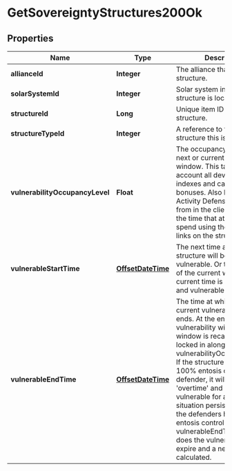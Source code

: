 
# GetSovereigntyStructures200Ok

## Properties
Name | Type | Description | Notes
------------ | ------------- | ------------- | -------------
**allianceId** | **Integer** | The alliance that owns the structure.  | 
**solarSystemId** | **Integer** | Solar system in which the structure is located.  | 
**structureId** | **Long** | Unique item ID for this structure. | 
**structureTypeId** | **Integer** | A reference to the type of structure this is.  | 
**vulnerabilityOccupancyLevel** | **Float** | The occupancy level for the next or current vulnerability window. This takes into account all development indexes and capital system bonuses. Also known as Activity Defense Multiplier from in the client. It increases the time that attackers must spend using their entosis links on the structure.  |  [optional]
**vulnerableStartTime** | [**OffsetDateTime**](OffsetDateTime.md) | The next time at which the structure will become vulnerable. Or the start time of the current window if current time is between this and vulnerableEndTime.  |  [optional]
**vulnerableEndTime** | [**OffsetDateTime**](OffsetDateTime.md) | The time at which the next or current vulnerability window ends. At the end of a vulnerability window the next window is recalculated and locked in along with the vulnerabilityOccupancyLevel. If the structure is not in 100% entosis control of the defender, it will go in to &#39;overtime&#39; and stay vulnerable for as long as that situation persists. Only once the defenders have 100% entosis control and has the vulnerableEndTime passed does the vulnerability interval expire and a new one is calculated.  |  [optional]



